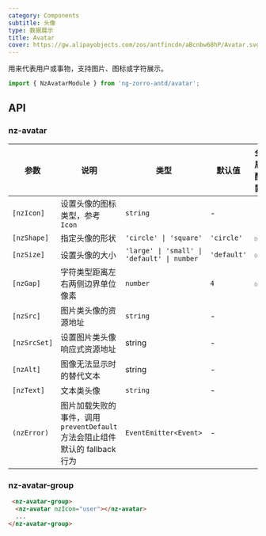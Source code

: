 ```yaml
---
category: Components
subtitle: 头像
type: 数据展示
title: Avatar
cover: https://gw.alipayobjects.com/zos/antfincdn/aBcnbw68hP/Avatar.svg
---
```


用来代表用户或事物，支持图片、图标或字符展示。

```ts
import { NzAvatarModule } from 'ng-zorro-antd/avatar';
```

## API

### nz-avatar

| 参数 | 说明 | 类型 | 默认值 | 全局配置 |
| --- | --- | --- | --- | --- |
| `[nzIcon]` | 设置头像的图标类型，参考 `Icon` | `string` | - |
| `[nzShape]` | 指定头像的形状 | `'circle' \| 'square'` | `'circle'` | ✅ |
| `[nzSize]` | 设置头像的大小 | `'large' \| 'small' \| 'default' \| number` | `'default'` | ✅ |
| `[nzGap]` | 字符类型距离左右两侧边界单位像素 | `number` | `4` | ✅ |
| `[nzSrc]` | 图片类头像的资源地址 | `string` | - |
| `[nzSrcSet]` | 设置图片类头像响应式资源地址 | string | - |
| `[nzAlt]` | 图像无法显示时的替代文本 | string | - |
| `[nzText]` | 文本类头像 | `string` | - |
| `(nzError)` | 图片加载失败的事件，调用 `preventDefault` 方法会阻止组件默认的 fallback 行为 | `EventEmitter<Event>` | - |

### nz-avatar-group

```html
 <nz-avatar-group>
  <nz-avatar nzIcon="user"></nz-avatar>
  ...
</nz-avatar-group>
```
